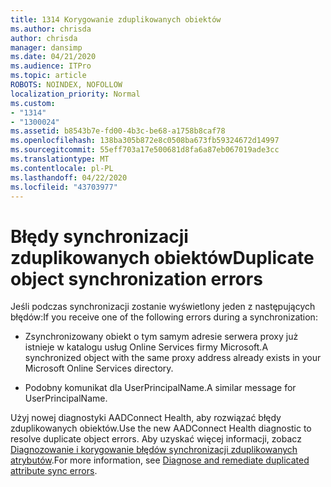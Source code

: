 ```yaml
---
title: 1314 Korygowanie zduplikowanych obiektów
ms.author: chrisda
author: chrisda
manager: dansimp
ms.date: 04/21/2020
ms.audience: ITPro
ms.topic: article
ROBOTS: NOINDEX, NOFOLLOW
localization_priority: Normal
ms.custom:
- "1314"
- "1300024"
ms.assetid: b8543b7e-fd00-4b3c-be68-a1758b8caf78
ms.openlocfilehash: 138ba305b872e8c0508ba673fb59324672d14997
ms.sourcegitcommit: 55eff703a17e500681d8fa6a87eb067019ade3cc
ms.translationtype: MT
ms.contentlocale: pl-PL
ms.lasthandoff: 04/22/2020
ms.locfileid: "43703977"
---
```

# <a name="duplicate-object-synchronization-errors"></a><span data-ttu-id="0e1ea-102">Błędy synchronizacji zduplikowanych obiektów</span><span class="sxs-lookup"><span data-stu-id="0e1ea-102">Duplicate object synchronization errors</span></span>

<span data-ttu-id="0e1ea-103">Jeśli podczas synchronizacji zostanie wyświetlony jeden z następujących błędów:</span><span class="sxs-lookup"><span data-stu-id="0e1ea-103">If you receive one of the following errors during a synchronization:</span></span>

- <span data-ttu-id="0e1ea-104">Zsynchronizowany obiekt o tym samym adresie serwera proxy już istnieje w katalogu usług Online Services firmy Microsoft.</span><span class="sxs-lookup"><span data-stu-id="0e1ea-104">A synchronized object with the same proxy address already exists in your Microsoft Online Services directory.</span></span>

- <span data-ttu-id="0e1ea-105">Podobny komunikat dla UserPrincipalName.</span><span class="sxs-lookup"><span data-stu-id="0e1ea-105">A similar message for UserPrincipalName.</span></span>

<span data-ttu-id="0e1ea-106">Użyj nowej diagnostyki AADConnect Health, aby rozwiązać błędy zduplikowanych obiektów.</span><span class="sxs-lookup"><span data-stu-id="0e1ea-106">Use the new AADConnect Health diagnostic to resolve duplicate object errors.</span></span> <span data-ttu-id="0e1ea-107">Aby uzyskać więcej informacji, zobacz [Diagnozowanie i korygowanie błędów synchronizacji zduplikowanych atrybutów](https://docs.microsoft.com/azure/active-directory/hybrid/how-to-connect-health-diagnose-sync-errors).</span><span class="sxs-lookup"><span data-stu-id="0e1ea-107">For more information, see [Diagnose and remediate duplicated attribute sync errors](https://docs.microsoft.com/azure/active-directory/hybrid/how-to-connect-health-diagnose-sync-errors).</span></span>
